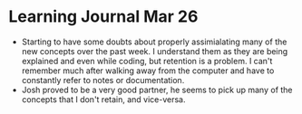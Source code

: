<h1>Learning Journal Mar 26</h1>
<ul>
<li>Starting to have some doubts about properly assimialating many of the new concepts over the past week.  I understand them as they are being explained and even while coding, but retention is a problem.  I can't remember much after walking away from the computer and have to constantly refer to notes or documentation.</li>
<li>Josh proved to be a very good partner, he seems to pick up many of the concepts that I don't retain, and vice-versa.</li>
</ul>